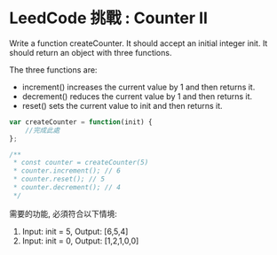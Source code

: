 # LeedCode 挑戰 : Counter II

Write a function createCounter. It should accept an initial integer init. It should return an object with three functions.<br>

The three functions are:<br>

- increment() increases the current value by 1 and then returns it.
- decrement() reduces the current value by 1 and then returns it.
- reset() sets the current value to init and then returns it.

```javascript
var createCounter = function(init) {
    //完成此處
};

/**
 * const counter = createCounter(5)
 * counter.increment(); // 6
 * counter.reset(); // 5
 * counter.decrement(); // 4
 */
```

需要的功能, 必須符合以下情境: 

1. Input: init = 5, Output: [6,5,4]
2. Input: init = 0, Output: [1,2,1,0,0]
